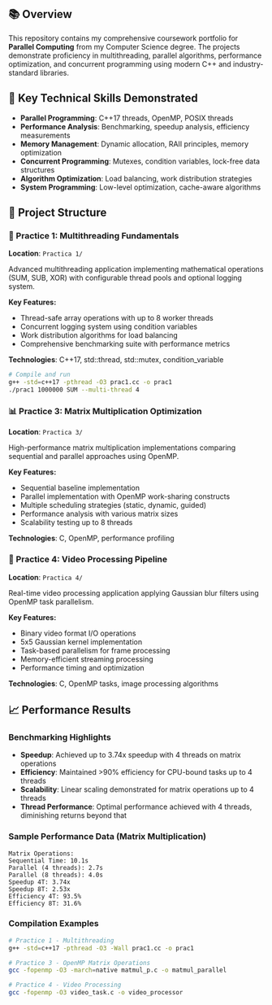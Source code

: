 ## 📚 Overview

This repository contains my comprehensive coursework portfolio for **Parallel Computing** from my Computer Science degree. The projects demonstrate proficiency in multithreading, parallel algorithms, performance optimization, and concurrent programming using modern C++ and industry-standard libraries.

## 🚀 Key Technical Skills Demonstrated

- **Parallel Programming**: C++17 threads, OpenMP, POSIX threads
- **Performance Analysis**: Benchmarking, speedup analysis, efficiency measurements
- **Memory Management**: Dynamic allocation, RAII principles, memory optimization
- **Concurrent Programming**: Mutexes, condition variables, lock-free data structures
- **Algorithm Optimization**: Load balancing, work distribution strategies
- **System Programming**: Low-level optimization, cache-aware algorithms

## 📁 Project Structure

### 🔧 Practice 1: Multithreading Fundamentals
**Location**: `Practica 1/`

Advanced multithreading application implementing mathematical operations (SUM, SUB, XOR) with configurable thread pools and optional logging system.

**Key Features:**
- Thread-safe array operations with up to 8 worker threads
- Concurrent logging system using condition variables
- Work distribution algorithms for load balancing
- Comprehensive benchmarking suite with performance metrics

**Technologies**: C++17, std::thread, std::mutex, condition_variable

```bash
# Compile and run
g++ -std=c++17 -pthread -O3 prac1.cc -o prac1
./prac1 1000000 SUM --multi-thread 4
```

### 📊 Practice 3: Matrix Multiplication Optimization
**Location**: `Practica 3/`

High-performance matrix multiplication implementations comparing sequential and parallel approaches using OpenMP.

**Key Features:**
- Sequential baseline implementation
- Parallel implementation with OpenMP work-sharing constructs
- Multiple scheduling strategies (static, dynamic, guided)
- Performance analysis with various matrix sizes
- Scalability testing up to 8 threads

**Technologies**: C, OpenMP, performance profiling

### 🎥 Practice 4: Video Processing Pipeline
**Location**: `Practica 4/`

Real-time video processing application applying Gaussian blur filters using OpenMP task parallelism.

**Key Features:**
- Binary video format I/O operations
- 5x5 Gaussian kernel implementation
- Task-based parallelism for frame processing
- Memory-efficient streaming processing
- Performance timing and optimization

**Technologies**: C, OpenMP tasks, image processing algorithms


## 📈 Performance Results

### Benchmarking Highlights
- **Speedup**: Achieved up to 3.74x speedup with 4 threads on matrix operations
- **Efficiency**: Maintained >90% efficiency for CPU-bound tasks up to 4 threads
- **Scalability**: Linear scaling demonstrated for matrix operations up to 4 threads
- **Thread Performance**: Optimal performance achieved with 4 threads, diminishing returns beyond that

### Sample Performance Data (Matrix Multiplication)
```
Matrix Operations:
Sequential Time: 10.1s
Parallel (4 threads): 2.7s
Parallel (8 threads): 4.0s
Speedup 4T: 3.74x
Speedup 8T: 2.53x
Efficiency 4T: 93.5%
Efficiency 8T: 31.6%
```

### Compilation Examples
```bash
# Practice 1 - Multithreading
g++ -std=c++17 -pthread -O3 -Wall prac1.cc -o prac1

# Practice 3 - OpenMP Matrix Operations
gcc -fopenmp -O3 -march=native matmul_p.c -o matmul_parallel

# Practice 4 - Video Processing
gcc -fopenmp -O3 video_task.c -o video_processor
```


